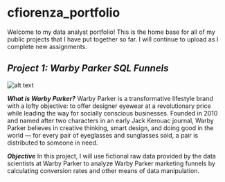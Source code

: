 # **cfiorenza_portfolio**
Welcome to my data analyst portfolio! This is the home base for all of my public projects that I have put together so far. I will continue to upload as I complete new assignments. 

## ***Project 1: Warby Parker SQL Funnels***
![alt text](https://cdn.mos.cms.futurecdn.net/pvZ8g5LVUVRxTgu4ZQFcPP-970-80.jpg.webp)

***What is Warby Parker?***
Warby Parker is a transformative lifestyle brand with a lofty objective: to offer designer eyewear at a revolutionary price while leading the way for socially conscious businesses. Founded in 2010 and named after two characters in an early Jack Kerouac journal, Warby Parker believes in creative thinking, smart design, and doing good in the world — for every pair of eyeglasses and sunglasses sold, a pair is distributed to someone in need.

***Objective***
In this project, I will use fictional raw data provided by the data scientists at Warby Parker to analyze Warby Parker marketing funnels by calculating conversion rates and other means of data manipulation.
